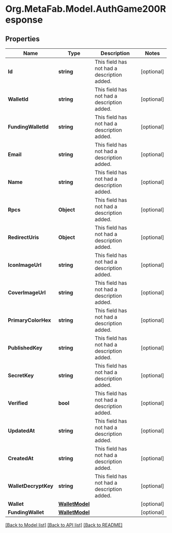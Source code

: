 
# Org.MetaFab.Model.AuthGame200Response

## Properties

Name | Type | Description | Notes
------------ | ------------- | ------------- | -------------
**Id** | **string** | This field has not had a description added. | [optional] 
**WalletId** | **string** | This field has not had a description added. | [optional] 
**FundingWalletId** | **string** | This field has not had a description added. | [optional] 
**Email** | **string** | This field has not had a description added. | [optional] 
**Name** | **string** | This field has not had a description added. | [optional] 
**Rpcs** | **Object** | This field has not had a description added. | [optional] 
**RedirectUris** | **Object** | This field has not had a description added. | [optional] 
**IconImageUrl** | **string** | This field has not had a description added. | [optional] 
**CoverImageUrl** | **string** | This field has not had a description added. | [optional] 
**PrimaryColorHex** | **string** | This field has not had a description added. | [optional] 
**PublishedKey** | **string** | This field has not had a description added. | [optional] 
**SecretKey** | **string** | This field has not had a description added. | [optional] 
**Verified** | **bool** | This field has not had a description added. | [optional] 
**UpdatedAt** | **string** | This field has not had a description added. | [optional] 
**CreatedAt** | **string** | This field has not had a description added. | [optional] 
**WalletDecryptKey** | **string** | This field has not had a description added. | [optional] 
**Wallet** | [**WalletModel**](WalletModel.md) |  | [optional] 
**FundingWallet** | [**WalletModel**](WalletModel.md) |  | [optional] 

[[Back to Model list]](../README.md#documentation-for-models)
[[Back to API list]](../README.md#documentation-for-api-endpoints)
[[Back to README]](../README.md)

